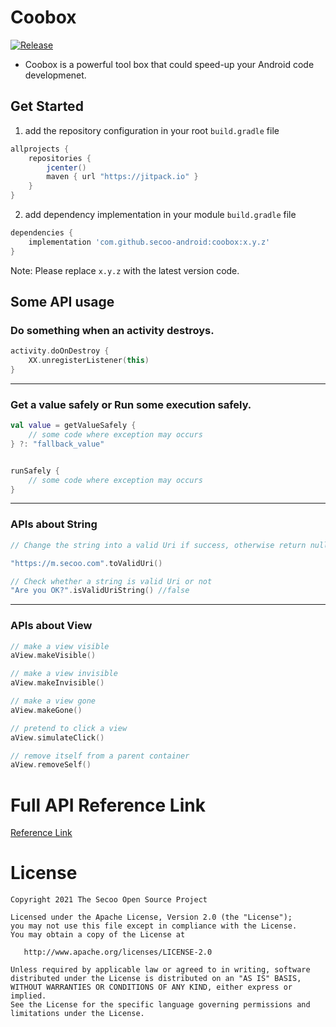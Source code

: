 Coobox
===========
[![Release](https://jitpack.io/v/secoo-android/coobox.svg)](https://jitpack.io/#secoo-android/coobox)

  * Coobox is a powerful tool box that could speed-up your Android code developmenet.

Get Started
--------------
1. add the repository configuration in your root `build.gradle` file
```groovy
allprojects {
    repositories {
        jcenter()
        maven { url "https://jitpack.io" }
    }
}
```

2. add dependency implementation in your module `build.gradle` file
```groovy
dependencies {
    implementation 'com.github.secoo-android:coobox:x.y.z'
}
```

Note: Please replace `x.y.z` with the latest version code.


Some API usage
--------------

### Do something when an activity destroys.
```kotlin
activity.doOnDestroy {
	XX.unregisterListener(this)
}
```
----

### Get a value safely or Run some execution safely.
```kotlin
val value = getValueSafely {
	// some code where exception may occurs
} ?: "fallback_value"


runSafely {
	// some code where exception may occurs
}
```

----

### APIs about String
```kotlin
// Change the string into a valid Uri if success, otherwise return null.

"https://m.secoo.com".toValidUri()

// Check whether a string is valid Uri or not
"Are you OK?".isValidUriString() //false 

```

----

### APIs about View
```kotlin
// make a view visible
aView.makeVisible()

// make a view invisible
aView.makeInvisible()

// make a view gone
aView.makeGone()

// pretend to click a view
aView.simulateClick()

// remove itself from a parent container
aView.removeSelf()
```

Full API Reference Link
=======
[Reference Link](https://secoo-android.github.io/coobox/library/)


License
=======

    Copyright 2021 The Secoo Open Source Project

    Licensed under the Apache License, Version 2.0 (the "License");
    you may not use this file except in compliance with the License.
    You may obtain a copy of the License at

       http://www.apache.org/licenses/LICENSE-2.0

    Unless required by applicable law or agreed to in writing, software
    distributed under the License is distributed on an "AS IS" BASIS,
    WITHOUT WARRANTIES OR CONDITIONS OF ANY KIND, either express or implied.
    See the License for the specific language governing permissions and
    limitations under the License.